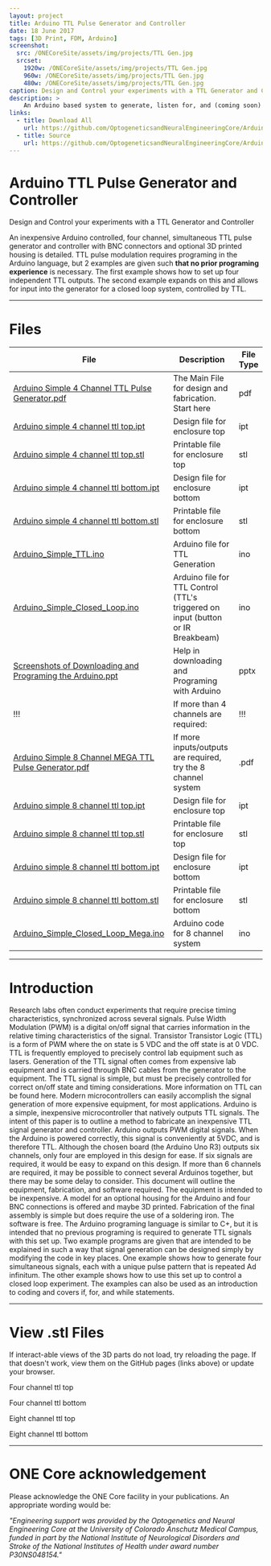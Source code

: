 ```yaml
---
layout: project
title: Arduino TTL Pulse Generator and Controller
date: 18 June 2017
tags: [3D Print, FDM, Arduino]
screenshot:
  src: /ONECoreSite/assets/img/projects/TTL Gen.jpg
  srcset:
    1920w: /ONECoreSite/assets/img/projects/TTL Gen.jpg
    960w: /ONECoreSite/assets/img/projects/TTL Gen.jpg
    480w: /ONECoreSite/assets/img/projects/TTL Gen.jpg
caption: Design and Control your experiments with a TTL Generator and Controller
description: >
    An Arduino based system to generate, listen for, and (coming soon) record TTL Pulses
links:
  - title: Download All
    url: https://github.com/OptogeneticsandNeuralEngineeringCore/Arduino-TTL-Pulse-Generator-and-Controller/archive/master.zip
  - title: Source
    url: https://github.com/OptogeneticsandNeuralEngineeringCore/Arduino-TTL-Pulse-Generator-and-Controller
---
```

# Arduino TTL Pulse Generator and Controller

Design and Control your experiments with a TTL Generator and Controller

An inexpensive Arduino controlled, four channel, simultaneous TTL pulse generator and controller with BNC connectors and optional 3D printed housing is detailed. TTL pulse modulation requires programing in the Arduino language, but 2 examples are given such **that no prior programing experience** is necessary. The first example shows how to set up four independent TTL outputs. The second example expands on this and allows for input into the generator for a closed loop system, controlled by TTL.

***

# Files

| File | Description | File Type  |
| --- | --- | --- |
| [Arduino Simple 4 Channel TTL Pulse Generator.pdf](https://github.com/OptogeneticsandNeuralEngineeringCore/Arduino-TTL-Pulse-Generator-and-Controller/raw/master/Arduino%20Simple%204%20Channel%20TTL%20Pulse%20Generator.pdf) | The Main File for design and fabrication. Start here | pdf |
| [Arduino simple 4 channel ttl top.ipt](https://github.com/OptogeneticsandNeuralEngineeringCore/Arduino-TTL-Pulse-Generator-and-Controller/blob/master/Arduino%20simple%204%20channel%20ttl%20top.ipt) | Design file for enclosure top | ipt |
| [Arduino simple 4 channel ttl top.stl](https://github.com/OptogeneticsandNeuralEngineeringCore/Arduino-TTL-Pulse-Generator-and-Controller/blob/master/Arduino%20simple%204%20channel%20ttl%20top.stl) | Printable file for enclosure top | stl |
| [Arduino simple 4 channel ttl bottom.ipt](https://github.com/OptogeneticsandNeuralEngineeringCore/Arduino-TTL-Pulse-Generator-and-Controller/blob/master/Arduino%20simple%204%20channel%20ttl%20bottom.ipt) | Design file for enclosure bottom | ipt |
| [Arduino simple 4 channel ttl bottom.stl](https://github.com/OptogeneticsandNeuralEngineeringCore/Arduino-TTL-Pulse-Generator-and-Controller/blob/master/Arduino%20simple%204%20channel%20ttl%20bottom.stl) | Printable file for enclosure bottom | stl |
| [Arduino_Simple_TTL.ino](https://github.com/OptogeneticsandNeuralEngineeringCore/Arduino-TTL-Pulse-Generator-and-Controller/blob/master/Arduino_Simple_TTL.ino) | Arduino file for TTL Generation | ino |
| [Arduino_Simple_Closed_Loop.ino](https://github.com/OptogeneticsandNeuralEngineeringCore/Arduino-TTL-Pulse-Generator-and-Controller/blob/master/Arduino_Simple_Closed_Loop_Mega.ino) | Arduino file for TTL Control (TTL's triggered on input (button or IR Breakbeam) |ino |
| [Screenshots of Downloading and Programing the Arduino.ppt](https://github.com/OptogeneticsandNeuralEngineeringCore/Arduino-TTL-Pulse-Generator-and-Controller/blob/master/Screenshots%20of%20Downloading%20and%20Programing%20the%20Arduino.pptx) | Help in downloading and Programing with Arduino | pptx |
| !!! | If more than 4 channels are required: | !!! |
| [Arduino Simple 8 Channel MEGA TTL Pulse Generator.pdf](https://github.com/OptogeneticsandNeuralEngineeringCore/Arduino-TTL-Pulse-Generator-and-Controller/blob/master/Arduino%20Simple%208%20Channel%20MEGA%20TTL%20Pulse%20Generator.pdf) | If more inputs/outputs are required, try the 8 channel system | .pdf |
| [Arduino simple 8 channel ttl top.ipt](https://github.com/OptogeneticsandNeuralEngineeringCore/Arduino-TTL-Pulse-Generator-and-Controller/blob/master/Arduino%20simple%208%20channel%20ttl%20top%20Mega.ipt) | Design file for enclosure top | ipt |
| [Arduino simple 8 channel ttl top.stl](https://github.com/OptogeneticsandNeuralEngineeringCore/Arduino-TTL-Pulse-Generator-and-Controller/blob/master/Arduino%20simple%208%20channel%20ttl%20top%20Mega.stl) | Printable file for enclosure top | stl |
| [Arduino simple 8 channel ttl bottom.ipt](https://github.com/OptogeneticsandNeuralEngineeringCore/Arduino-TTL-Pulse-Generator-and-Controller/blob/master/Arduino%20simple%208%20channel%20ttl%20bottom%20Mega.ipt) | Design file for enclosure bottom | ipt |
| [Arduino simple 8 channel ttl bottom.stl](https://github.com/OptogeneticsandNeuralEngineeringCore/Arduino-TTL-Pulse-Generator-and-Controller/blob/master/Arduino%20simple%208%20channel%20ttl%20top%20Mega.stl) | Printable file for enclosure bottom | stl |
| [Arduino_Simple_Closed_Loop_Mega.ino](https://github.com/OptogeneticsandNeuralEngineeringCore/Arduino-TTL-Pulse-Generator-and-Controller/blob/master/Arduino_Simple_Closed_Loop_Mega.ino) | Arduino code for 8 channel system | ino |

***

# Introduction
Research labs often conduct experiments that require precise timing characteristics, synchronized across several signals. Pulse Width Modulation (PWM) is a digital on/off signal that carries information in the relative timing characteristics of the signal. Transistor Transistor Logic (TTL) is a form of PWM where the on state is 5 VDC and the off state is at 0 VDC. TTL is frequently employed to precisely control lab equipment such as lasers. Generation of the TTL signal often comes from expensive lab equipment and is carried through BNC cables from the generator to the equipment. The TTL signal is simple, but must be precisely controlled for correct on/off state and timing considerations. More information on TTL can be found here. Modern microcontrollers can easily accomplish the signal generation of more expensive equipment, for most applications. Arduino is a simple, inexpensive microcontroller that natively outputs TTL signals. The intent of this paper is to outline a method to fabricate an inexpensive TTL signal generator and controller.
Arduino outputs PWM digital signals. When the Arduino is powered correctly, this signal is conveniently at 5VDC, and is therefore TTL. Although the chosen board (the Arduino Uno R3) outputs six channels, only four are employed in this design for ease. If six signals are required, it would be easy to expand on this design. If more than 6 channels are required, it may be possible to connect several Arduinos together, but there may be some delay to consider.
This document will outline the equipment, fabrication, and software required. The equipment is intended to be inexpensive. A model for an optional housing for the Arduino and four BNC connections is offered and maybe 3D printed. Fabrication of the final assembly is simple but does require the use of a soldering iron. The software is free. The Arduino programing language is similar to C+, but it is intended that no previous programing is required to generate TTL signals with this set up. Two example programs are given that are intended to be explained in such a way that signal generation can be designed simply by modifying the code in key places. One example shows how to generate four simultaneous signals, each with a unique pulse pattern that is repeated Ad infinitum. The other example shows how to use this set up to control a closed loop experiment. The examples can also be used as an introduction to coding and covers if, for, and while statements.

***

# View .stl Files

If interact-able views of the 3D parts do not load, try reloading the page. If that doesn't work, view them on the GitHub pages (links above) or update your browser.

Four channel ttl top
<script src="https://embed.github.com/view/3d/OptogeneticsandNeuralEngineeringCore/Arduino-TTL-Pulse-Generator-and-Controller/master/Arduino simple 4 channel ttl top.stl"></script>

Four channel ttl bottom
<script src="https://embed.github.com/view/3d/OptogeneticsandNeuralEngineeringCore/Arduino-TTL-Pulse-Generator-and-Controller/master/Arduino simple 4 channel ttl bottom.stl"></script>

Eight channel ttl top
<script src="https://embed.github.com/view/3d/OptogeneticsandNeuralEngineeringCore/Arduino-TTL-Pulse-Generator-and-Controller/master/Arduino simple 8 channel ttl top Mega.stl"></script>

Eight channel ttl bottom
<script src="https://embed.github.com/view/3d/OptogeneticsandNeuralEngineeringCore/Arduino-TTL-Pulse-Generator-and-Controller/master/Arduino simple 8 channel ttl bottom Mega.stl"></script>

***

# ONE Core acknowledgement
Please acknowledge the ONE Core facility in your publications. An appropriate wording would be:

*"Engineering support was provided by the Optogenetics and Neural Engineering Core at the University of Colorado Anschutz Medical Campus, funded in part by the National Institute of Neurological Disorders and Stroke of the National Institutes of Health under award number P30NS048154."*
